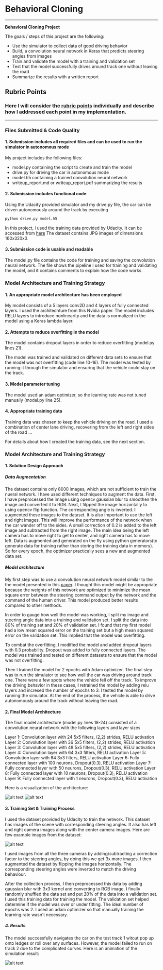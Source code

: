 # **Behavioral Cloning** 

---

**Behavioral Cloning Project**

The goals / steps of this project are the following:
* Use the simulator to collect data of good driving behavior
* Build, a convolution neural network in Keras that predicts steering angles from images
* Train and validate the model with a training and validation set
* Test that the model successfully drives around track one without leaving the road
* Summarize the results with a written report


[//]: # (Image References)

[image1]: ./examples/BC_1.JPG "Model Visualization"
[image2]: ./examples/images.png "Example Images"
[image3]: ./examples/run1.gif "Animation"
[image4]: ./examples/model.jpg "Model Summary"


## Rubric Points
### Here I will consider the [rubric points](https://review.udacity.com/#!/rubrics/432/view) individually and describe how I addressed each point in my implementation.  

---
### Files Submitted & Code Quality

#### 1. Submission includes all required files and can be used to run the simulator in autonomous mode

My project includes the following files:
* model.py containing the script to create and train the model
* drive.py for driving the car in autonomous mode
* model.h5 containing a trained convolution neural network 
* writeup_report.md or writeup_report.pdf summarizing the results

#### 2. Submission includes functional code
Using the Udacity provided simulator and my drive.py file, the car can be driven autonomously around the track by executing 
```sh
python drive.py model.h5
```
In this project, I used the training data provided by Udacity. It can be accessed from [here](https://d17h27t6h515a5.cloudfront.net/topher/2016/December/584f6edd_data/data.zip) The dataset contains JPG images of dimensions 160x320x3.

#### 3. Submission code is usable and readable

The model.py file contains the code for training and saving the convolution neural network. The file shows the pipeline I used for training and validating the model, and it contains comments to explain how the code works.

### Model Architecture and Training Strategy

#### 1. An appropriate model architecture has been employed

My model consists of a 5 layers conv2D and 4 layers of fully connected layers. I used the architechture from this Nvidia paper. The model includes RELU layers to introduce nonlinearity and the data is normalized in the model using a Keras lambda layer.

#### 2. Attempts to reduce overfitting in the model

The model contains dropout layers in order to reduce overfitting (model.py lines 21). 

The model was trained and validated on different data sets to ensure that the model was not overfitting (code line 10-16). The model was tested by running it through the simulator and ensuring that the vehicle could stay on the track.

#### 3. Model parameter tuning

The model used an adam optimizer, so the learning rate was not tuned manually (model.py line 25).

#### 4. Appropriate training data

Training data was chosen to keep the vehicle driving on the road. I used a combination of center lane driving, recovering from the left and right sides of the road ... 

For details about how I created the training data, see the next section. 

### Model Architecture and Training Strategy

#### 1. Solution Design Approach

##### Data Augmentation

The dataset contains only 8000 images, which are not sufficient to train the nueral network. I have used different techniques to augment the data. First, I have preprocessed the image using opencv gaussian blur to smoothen the image and converted it to RGB. Next, I filpped the image horizontally to using opencv flip function. The corresponding angle is inverted. I augmented these images to the dataset. It is also important to use the left and right images. This will improve the performance of the network when the car wander off to the sides. A small correction of 0.2 is added to the left image and subtracted from the right image. The main idea being the left camera has to move right to get to center, and right camera has to move left.
Data is augmented and generated on the fly using python generators(to generate data for training rather than storing the training data in memory). So for every epoch, the optimizer practically sees a new and augmented data set.

##### Model architecture

My first step was to use a convolution neural network model similar to the the model presented in this [paper](http://images.nvidia.com/content/tegra/automotive/images/2016/solutions/pdf/end-to-end-dl-using-px.pdf). I thought this model might be appropriate because the weights of this network are optimized to minimize the mean square error between the steering command output by the network and the command of the human driver. This model produced better results compared to other methods.

In order to gauge how well the model was working, I split my image and steering angle data into a training and validation set. I split the data into 80% of training set and 20% of validation set. I found that my first model had a low mean squared error on the training set but a high mean squared error on the validation set. This implied that the model was overfitting. 

To combat the overfitting, I modified the model and added dropout layers with 0.3 probability. Dropout was added to fully connected layers. The model was trained and tested on different datasets to ensure that the model was not overfitting. 

Then I trained the model for 2 epochs with Adam optimizer. The final step was to run the simulator to see how well the car was driving around track one. There were a few spots where the vehicle fell off the track. To improve the driving behavior in these cases, I retrained the model by adding relu layers and incresed the number of epochs to 3. I tested the model by running the simulator. At the end of the process, the vehicle is able to drive autonomously around the track without leaving the road.

#### 2. Final Model Architecture

The final model architecture (model.py lines 18-24) consisted of a convolution neural network with the following layers and layer sizes

Layer 1: Convolution layer with 24 5x5 filters, (2,2) strides, RELU activation
Layer 2: Convolution layer with 36 5x5 filters, (2,2) strides, RELU activation
Layer 3: Convolution layer with 48 5x5 filters, (2,2) strides, RELU activation
Layer 4: Convolution layer with 64 3x3 filters,  RELU activation
Layer 5: Convolution layer with 64 3x3 filters,  RELU activation
Layer 6: Fully connected layer with 100 neurons, Dropout(0.3), RELU activation
Layer 7: Fully connected layer with 50 neurons, Dropout(0.3), RELU activation
Layer 8: Fully connected layer with 10 neurons, Dropout(0.3), RELU activation
Layer 9: Fully connected layer with 1 neurons, Dropout(0.3), RELU activation

Here is a visualization of the architecture:

![alt text][image1]
![alt text][image4]


#### 3. Training Set & Training Process

I used the dataset provided by Udacity to train the network. This dataset has images of the scene with corresponding steering angles. It also has left and right camera images along with the center camera images. Here are few example images from the dataset:

![alt text][image2]

I used images from all the three cameras by adding/subtracting a correction factor to the steering angles, by doing this we get 3x more images. I then augmented the dataset by flipping the images horizontally. The corresponding steering angles were inverted to match the driving behaviour.

After the collection process, I then preprocessed this data by adding gaussian blur with 3x3 kernel and converting to RGB image. I finally randomly shuffled the data set and put 20% of the data into a validation set. I used this training data for training the model. The validation set helped determine if the model was over or under fitting. The ideal number of epochs was 2. I used an adam optimizer so that manually training the learning rate wasn't necessary.

##### 4. Results

The model successfully navigates the car on the test track 1 witout pop up onto ledges or roll over any surfaces. However, the model failed to run on track 2 due to the complicated curves.
Here is an animation of the simulation result:

![alt text][image3]


